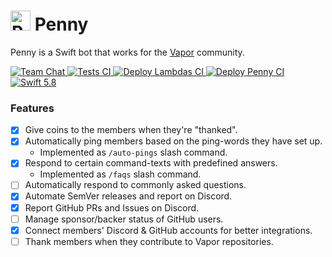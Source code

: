 # <img src="https://github.com/vapor/penny-bot/assets/54685446/53e4684e-7511-4a5e-9933-34db0ceac0c6" alt="Penny" width="32"> Penny

Penny is a Swift bot that works for the [Vapor](https://vapor.codes) community.

<p>
    <a href="https://discord.gg/vapor">
        <img src="https://img.shields.io/discord/431917998102675485.svg" alt="Team Chat">
    </a>
    <a href="https://github.com/vapor/vapor/actions/workflows/test.yml">
        <img src="https://github.com/vapor/penny-bot/actions/workflows/test.yml/badge.svg?branch=main" alt="Tests CI">
    </a>
    <a href="https://github.com/vapor/penny-bot/actions/workflows/deploy-all-lambdas.yml">
        <img src="https://github.com/vapor/penny-bot/actions/workflows/deploy-all-lambdas.yml/badge.svg?branch=main" alt="Deploy Lambdas CI">
    </a>
    <a href="https://github.com/vapor/penny-bot/actions/workflows/deploy-penny.yml">
        <img src="https://github.com/vapor/penny-bot/actions/workflows/deploy-penny.yml/badge.svg?branch=main" alt="Deploy Penny CI">
    </a>
    <a href="https://swift.org">
        <img src="https://img.shields.io/badge/swift-5.8-brightgreen.svg" alt="Swift 5.8">
    </a>
</p>

### Features
* [x] Give coins to the members when they're "thanked".
* [x] Automatically ping members based on the ping-words they have set up.
  * Implemented as `/auto-pings` slash command. 
* [x] Respond to certain command-texts with predefined answers.
  * Implemented as `/faqs` slash command.
* [ ] Automatically respond to commonly asked questions.
* [x] Automate SemVer releases and report on Discord.
* [x] Report GitHub PRs and Issues on Discord.
* [ ] Manage sponsor/backer status of GitHub users.
* [x] Connect members' Discord & GitHub accounts for better integrations.
* [ ] Thank members when they contribute to Vapor repositories.
